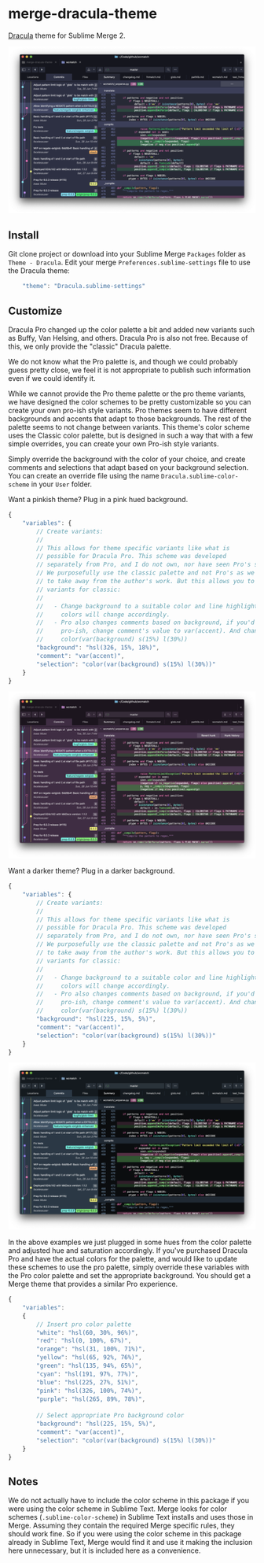 # merge-dracula-theme

[Dracula](https://draculatheme.com/) theme for Sublime Merge 2.

![Sublime Merge](./sublime_merge.png)

## Install

Git clone project or download into your Sublime Merge `Packages` folder as `Theme - Dracula`. Edit your merge
`Preferences.sublime-settings` file to use the Dracula theme:

```js
    "theme": "Dracula.sublime-settings"
```

## Customize

Dracula Pro changed up the color palette a bit and added new variants such as Buffy, Van Helsing, and others. Dracula
Pro is also not free. Because of this, we only provide the "classic" Dracula palette.

We do not know what the Pro palette is, and though we could probably guess pretty close, we feel it is not appropriate
to publish such information even if we could identify it.

While we cannot provide the Pro theme palette or the pro theme variants, we have designed the color schemes to be pretty
customizable so you can create your own pro-ish style variants. Pro themes seem to have different backgrounds and
accents that adapt to those backgrounds. The rest of the palette seems to not change between variants. This theme's
color scheme uses the Classic color palette, but is designed in such a way that with a few simple overrides, you can
create your own Pro-ish style variants.

Simply override the background with the color of your choice, and create comments and selections that adapt based on
your background selection. You can create an override file using the name `Dracula.sublime-color-scheme` in your `User`
folder.

Want a pinkish theme? Plug in a pink hued background.

```js
{
    "variables": {
        // Create variants:
        //
        // This allows for theme specific variants like what is
        // possible for Dracula Pro. This scheme was developed
        // separately from Pro, and I do not own, nor have seen Pro's source.
        // We purposefully use the classic palette and not Pro's as we do not wish
        // to take away from the author's work. But this allows you to create Pro style
        // variants for classic:
        //
        //   - Change background to a suitable color and line highlights and accent
        //     colors will change accordingly.
        //   - Pro also changes comments based on background, if you'd like something more
        //     pro-ish, change comment's value to var(accent). And change selection to
        //     color(var(background) s(15%) l(30%))
        "background": "hsl(326, 15%, 18%)",
        "comment": "var(accent)",
        "selection": "color(var(background) s(15%) l(30%))"
    }
}
```

![Pink](./sublime_merge_pink.png)

Want a darker theme? Plug in a darker background.

```js
{
    "variables": {
        // Create variants:
        //
        // This allows for theme specific variants like what is
        // possible for Dracula Pro. This scheme was developed
        // separately from Pro, and I do not own, nor have seen Pro's source.
        // We purposefully use the classic palette and not Pro's as we do not wish
        // to take away from the author's work. But this allows you to create Pro style
        // variants for classic:
        //
        //   - Change background to a suitable color and line highlights and accent
        //     colors will change accordingly.
        //   - Pro also changes comments based on background, if you'd like something more
        //     pro-ish, change comment's value to var(accent). And change selection to
        //     color(var(background) s(15%) l(30%))
        "background": "hsl(225, 15%, 5%)",
        "comment": "var(accent)",
        "selection": "color(var(background) s(15%) l(30%))"
    }
}
```

![Darker](./sublime_merge_darker.png)

In the above examples we just plugged in some hues from the color palette and adjusted hue and saturation accordingly.
If you've purchased Dracula Pro and have the actual colors for the palette, and would like to update these schemes to
use the pro palette, simply override these variables with the Pro color palette and set the appropriate background. You
should get a Merge theme that provides a similar Pro experience.

```js
{
    "variables":
    {
        // Insert pro color palette
        "white": "hsl(60, 30%, 96%)",
        "red": "hsl(0, 100%, 67%)",
        "orange": "hsl(31, 100%, 71%)",
        "yellow": "hsl(65, 92%, 76%)",
        "green": "hsl(135, 94%, 65%)",
        "cyan": "hsl(191, 97%, 77%)",
        "blue": "hsl(225, 27%, 51%)",
        "pink": "hsl(326, 100%, 74%)",
        "purple": "hsl(265, 89%, 78%)",

        // Select appropriate Pro background color
        "background": "hsl(225, 15%, 5%)",
        "comment": "var(accent)",
        "selection": "color(var(background) s(15%) l(30%))"
    }
}
```

## Notes

We do not actually have to include the color scheme in this package if you were using the color scheme in Sublime Text.
Merge looks for color schemes (`.sublime-color-scheme`) in Sublime Text installs and uses those in Merge. Assuming they
contain the required Merge specific rules, they should work fine. So if you were using the color scheme in this package
already in Sublime Text, Merge would find it and use it making the inclusion here unnecessary, but it is included here
as a convenience.
